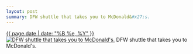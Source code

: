 ```yaml
---
layout: post
summary: DFW shuttle that takes you to McDonald&#x27;s.
---
```


<p>
  <time><a href="/353">{{ page.date | date: "%B %e, %Y" }}</a></time>
  <a href="/353"><img src="{{ site.assets_url }}/353-640.jpg" srcset="{{ site.assets_url }}/353-1280.jpg 1280w, {{ site.assets_url }}/353-960.jpg 960w, {{ site.assets_url }}/353-640.jpg 640w, {{ site.assets_url }}/353-320.jpg 320w" sizes="(min-width: 700px) 50vw, calc(100vw - 2rem)" alt="DFW shuttle that takes you to McDonald&#x27;s." /></a>
  <span>DFW shuttle that takes you to McDonald&#x27;s.</span>
</p>
